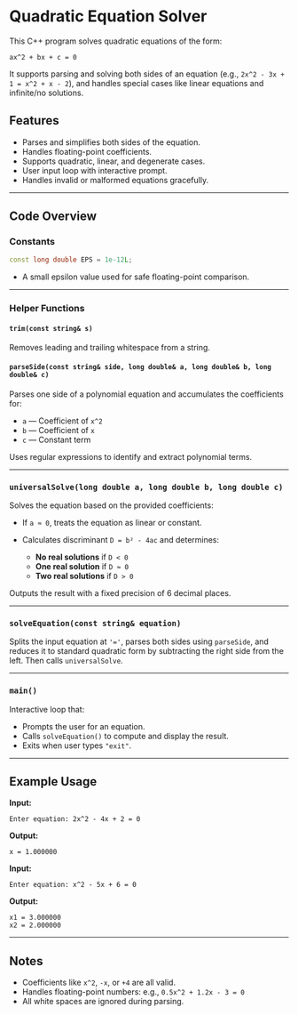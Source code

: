 # Quadratic Equation Solver

This C++ program solves quadratic equations of the form:

```
ax^2 + bx + c = 0
```

It supports parsing and solving both sides of an equation (e.g., `2x^2 - 3x + 1 = x^2 + x - 2`), and handles special cases like linear equations and infinite/no solutions.

## Features

* Parses and simplifies both sides of the equation.
* Handles floating-point coefficients.
* Supports quadratic, linear, and degenerate cases.
* User input loop with interactive prompt.
* Handles invalid or malformed equations gracefully.

---

## Code Overview

### Constants

```cpp
const long double EPS = 1e-12L;
```

* A small epsilon value used for safe floating-point comparison.

---

### Helper Functions

#### `trim(const string& s)`

Removes leading and trailing whitespace from a string.

#### `parseSide(const string& side, long double& a, long double& b, long double& c)`

Parses one side of a polynomial equation and accumulates the coefficients for:

* `a` — Coefficient of `x^2`
* `b` — Coefficient of `x`
* `c` — Constant term

Uses regular expressions to identify and extract polynomial terms.

---

### `universalSolve(long double a, long double b, long double c)`

Solves the equation based on the provided coefficients:

* If `a ≈ 0`, treats the equation as linear or constant.
* Calculates discriminant `D = b² - 4ac` and determines:

  * **No real solutions** if `D < 0`
  * **One real solution** if `D ≈ 0`
  * **Two real solutions** if `D > 0`

Outputs the result with a fixed precision of 6 decimal places.

---

### `solveEquation(const string& equation)`

Splits the input equation at `'='`, parses both sides using `parseSide`, and reduces it to standard quadratic form by subtracting the right side from the left. Then calls `universalSolve`.

---

### `main()`

Interactive loop that:

* Prompts the user for an equation.
* Calls `solveEquation()` to compute and display the result.
* Exits when user types `"exit"`.

---

## Example Usage

**Input:**

```
Enter equation: 2x^2 - 4x + 2 = 0
```

**Output:**

```
x = 1.000000
```

**Input:**

```
Enter equation: x^2 - 5x + 6 = 0
```

**Output:**

```
x1 = 3.000000
x2 = 2.000000
```

---

## Notes

* Coefficients like `x^2`, `-x`, or `+4` are all valid.
* Handles floating-point numbers: e.g., `0.5x^2 + 1.2x - 3 = 0`
* All white spaces are ignored during parsing.


